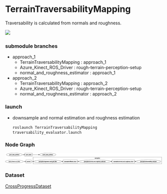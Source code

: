 # TerrainTraversabilityMapping
Traversability is calculated from normals and roughness.

![](TerrainTraversabilityMapping/image/traversability.gif)

### submodule branches
- approach_1
    - TerrainTraversabilityMapping : approach_1
    - Azure_Kinect_ROS_Driver : rough-terrain-perception-setup
    - normal_and_roughness_estimator : approach_1
- approach_2
    - TerrainTraversabilityMapping : approach_2
    - Azure_Kinect_ROS_Driver : rough-terrain-perception-setup
    - normal_and_roughness_estimator : approach_2

### launch
- downsample and normal estimation and roughness estimation
    ``` bash:traversability_evaluator
    roslaunch TerrainTraversabilityMapping traversability_evaluator.launch
    ```
### Node Graph
![](TerrainTraversabilityMapping/image/TerrainTraversabilityMapping.png)

### Dataset
[CrossProgressDataset](https://drive.google.com/drive/folders/1R3Wtpu1K4gtzwmeaHm4RCCFxt8rx4zGU?usp=sharing)